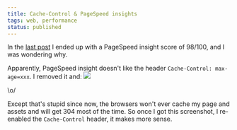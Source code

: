 ```yaml
---
title: Cache-Control & PageSpeed insights
tags: web, performance
status: published
---
```


In the [last post](http://blog.geekingfrog.com/http-1-1-performance-optimizations/) I ended up with a PageSpeed insight score of 98/100, and I was wondering why.

Apparently, PageSpeed insight doesn't like the header `Cache-Control: max-age=xxx`. I removed it and:
![](/static/images/2014/11/pagespeedMobile04.png)

\o/

Except that's stupid since now, the browsers won't ever cache my page and assets and will get 304 most of the time. So once I got this screenshot, I re-enabled the `Cache-Control` header, it makes more sense.